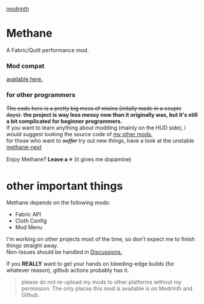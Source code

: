 [modrinth](https://modrinth.com/mod/methane)


# Methane
A Fabric/Quilt performance mod.

### Mod compat
[available here.](https://github.com/AnOpenSauceDev/Methane-mod/blob/master/Compatability.md)

### for other programmers
~~The code here is a pretty big mess of mixins (initally made in a couple days).~~ **the project is way less messy now than it originally was, but it's still a bit complicated for beginner programmers.** <br>
If you want to learn anything about modding (mainly on the HUD side), i would suggest looking the source code of [my other mods.](https://github.com/stars/AnOpenSauceDev/lists/my-mods) <br>
for those who want to _~~suffer~~_ try out new things, have a look at the unstable [methane-next](https://github.com/AnOpenSauceDev/Methane-mod/tree/methane-next)

Enjoy Methane? **Leave a ⭐** (it gives me dopamine)

# other important things
Methane depends on the following mods: 
- Fabric API 
- Cloth Config
- Mod Menu

I'm working on other projects most of the time, so don't expect me to finish things straight away. <br>
Non-Issues should be handled in [Discussions.](https://github.com/AnOpenSauceDev/Methane-mod/discussions) <br>

If you **REALLY** want to get your hands on bleeding-edge builds (for whatever reason), github actions probably has it.

> please do not re-upload my mods to other platforms without my permission. The only places this mod is available is on Modrinth and Github. 
